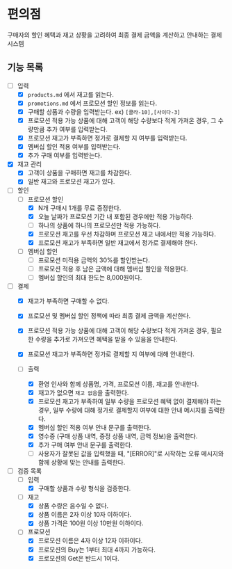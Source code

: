 # 편의점

구매자의 할인 혜택과 재고 상황을 고려하여 최종 결제 금액을 계산하고 안내하는 결제 시스템

## 기능 목록

- [ ] 입력
    - [x] `products.md` 에서 재고를 읽는다.
    - [x] `promotions.md` 에서 프로모션 할인 정보를 읽는다.
    - [x] 구매할 상품과 수량을 입력받는다. ex) `[콜라-10],[사이다-3]`
    - [x] 프로모션 적용 가능 상품에 대해 고객이 해당 수량보다 적게 가져온 경우, 그 수량만큼 추가 여부를 입력받는다.
    - [x] 프로모션 재고가 부족하면 정가로 결제할 지 여부를 입력받는다.
    - [x] 멤버십 할인 적용 여부를 입력받는다.
    - [x] 추가 구매 여부를 입력받는다.

- [x] 재고 관리
    - [x] 고객이 상품을 구매하면 재고를 차감한다.
    - [x] 일반 재고와 프로모션 재고가 있다.

- [ ] 할인
    - [ ] 프로모션 할인
        - [x] N개 구매시 1개를 무료 증정한다.
        - [x] 오늘 날짜가 프로모션 기간 내 포함된 경우에만 적용 가능하다.
        - [ ] 하나의 상품에 하나의 프로모션만 적용 가능하다.
        - [x] 프로모션 재고를 우선 차감하며 프로모션 재고 내에서만 적용 가능하다.
        - [x] 프로모션 재고가 부족하면 일반 재고에서 정가로 결제해야 한다.
    - [ ] 멤버십 할인
        - [ ] 프로모션 미적용 금액의 30%를 할인받는다.
        - [ ] 프로모션 적용 후 남은 금액에 대해 멤버십 할인을 적용한다.
        - [ ] 멤버십 할인의 최대 한도는 8,000원이다.

- [ ] 결제
    - [x] 재고가 부족하면 구매할 수 없다.
    - [x] 프로모션 및 멤버십 할인 정책에 따라 최종 결제 금액을 계산한다.
    - [x] 프로모션 적용 가능 상품에 대해 고객이 해당 수량보다 적게 가져온 경우, 필요한 수량을 추가로 가져오면 혜택을 받을 수 있음을 안내한다.
    - [x] 프로모션 재고가 부족하면 정가로 결제할 지 여부에 대해 안내한다.

  - [ ] 출력
      - [x] 환영 인사와 함께 상품명, 가격, 프로모션 이름, 재고를 안내한다.
      - [x] 재고가 없으면 `재고 없음`을 출력한다.
      - [x] 프로모션 재고가 부족하여 일부 수량을 프로모션 혜택 없이 결제해야 하는 경우, 일부 수량에 대해 정가로 결제할지 여부에 대한 안내 메시지를 출력한다.
      - [x] 멤버십 할인 적용 여부 안내 문구를 출력한다.
      - [x] 영수증 (구매 상품 내역, 증정 상품 내역, 금액 정보)을 출력한다.
      - [x] 추가 구매 여부 안내 문구를 출력한다.
      - [ ] 사용자가 잘못된 값을 입력했을 때, "[ERROR]"로 시작하는 오류 메시지와 함께 상황에 맞는 안내를 출력한다.

- [ ] 검증 목록
  - [ ] 입력
    - [x] 구매할 상품과 수량 형식을 검증한다.
    
  - [ ] 재고
    - [x] 상품 수량은 음수일 수 없다.
    - [x] 상품 이름은 2자 이상 10자 이하이다.
    - [x] 상품 가격은 100원 이상 10만원 이하이다.
    
  - [ ] 프로모션
    - [x] 프로모션 이름은 4자 이상 12자 이하이다.
    - [x] 프로모션의 Buy는 1부터 최대 4까지 가능하다.
    - [x] 프로모션의 Get은 반드시 1이다.